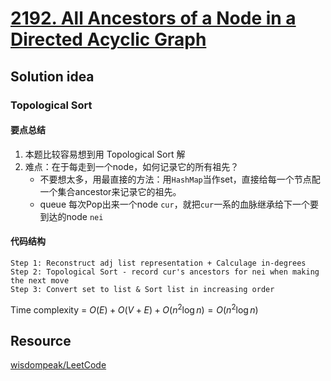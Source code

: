 # [2192. All Ancestors of a Node in a Directed Acyclic Graph](https://leetcode.com/problems/all-ancestors-of-a-node-in-a-directed-acyclic-graph/description/)

## Solution idea

### Topological Sort
#### 要点总结
1. 本题比较容易想到用 Topological Sort 解
2. 难点：在于每走到一个node，如何记录它的所有祖先？
    * 不要想太多，用最直接的方法：用`HashMap`当作set，直接给每一个节点配一个集合ancestor来记录它的祖先。
    * queue 每次Pop出来一个node `cur`，就把`cur`一系的血脉继承给下一个要到达的node `nei`


#### 代码结构
```
Step 1: Reconstruct adj list representation + Calculage in-degrees
Step 2: Topological Sort - record cur's ancestors for nei when making the next move
Step 3: Convert set to list & Sort list in increasing order
```

Time complexity = $O(E) + O(V+E) + O(n^2 \log n) = O(n^2 \log n)$

## Resource
[wisdompeak/LeetCode](https://github.com/wisdompeak/LeetCode/tree/master/BFS/2192.All-Ancestors-of-a-Node-in-a-Directed-Acyclic-Graph)